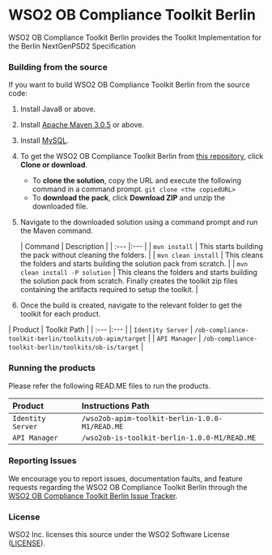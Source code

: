 <!--
 ~  Copyright (c) 2021, WSO2 Inc. (http://www.wso2.com). All Rights Reserved.
 ~   
 ~  This software is the property of WSO2 Inc. and its suppliers, if any. 
 ~  Dissemination of any information or reproduction of any material contained 
 ~  herein is strictly forbidden, unless permitted by WSO2 in accordance with 
 ~  the WSO2 Software License available at https://wso2.com/licenses/eula/3.1. 
 ~  For specific language governing the permissions and limitations under 
 ~  this license, please see the license as well as any agreement you’ve 
 ~  entered into with WSO2 governing the purchase of this software and any 
 ~  associated services.
-->

# WSO2 OB Compliance Toolkit Berlin

WSO2 OB Compliance Toolkit Berlin provides the Toolkit Implementation for the Berlin NextGenPSD2 Specification

### Building from the source

If you want to build WSO2 OB Compliance Toolkit Berlin from the source code:

1. Install Java8 or above.
1. Install [Apache Maven 3.0.5](https://maven.apache.org/download.cgi) or above.
1. Install [MySQL](https://dev.mysql.com/doc/refman/5.5/en/windows-installation.html).
1. To get the WSO2 OB Compliance Toolkit Berlin from [this repository](https://github.com/wso2-enterprise/ob-compliance-toolkit-berlin.git), click **Clone or download**.
    * To **clone the solution**, copy the URL and execute the following command in a command prompt.
      `git clone <the copiedURL>`
    * To **download the pack**, click **Download ZIP** and unzip the downloaded file.
1. Navigate to the downloaded solution using a command prompt and run the Maven command.

   |  Command | Description |
         | :--- |:--- |
   | ```mvn install``` | This starts building the pack without cleaning the folders. |
   | ```mvn clean install``` | This cleans the folders and starts building the solution pack from scratch. |
   | ```mvn clean install -P solution``` | This cleans the folders and starts building the solution pack from scratch. Finally creates the toolkit zip files containing the artifacts required to setup the toolkit. |

1. Once the build is created, navigate to the relevant folder to get the toolkit for each product.

|  Product | Toolkit Path |
      | :--- |:--- |
| ```Identity Server``` | `/ob-compliance-toolkit-berlin/toolkits/ob-apim/target` |
| ```API Manager``` | `/ob-compliance-toolkit-berlin/toolkits/ob-is/target` |


### Running the products

Please refer the following READ.ME files to run the products.

|  Product | Instructions Path |
| :--- |:--- |
| ```Identity Server``` | `/wso2ob-apim-toolkit-berlin-1.0.0-M1/READ.ME` |
| ```API Manager``` | `/wso2ob-is-toolkit-berlin-1.0.0-M1/READ.ME` |


### Reporting Issues

We encourage you to report issues, documentation faults, and feature requests regarding the WSO2 OB Compliance Toolkit Berlin through the [WSO2 OB Compliance Toolkit Berlin Issue Tracker](https://github.com/wso2-enterprise/ob-compliance-toolkit-berlin/issues).

### License

WSO2 Inc. licenses this source under the WSO2 Software License ([LICENSE](LICENSE)).
